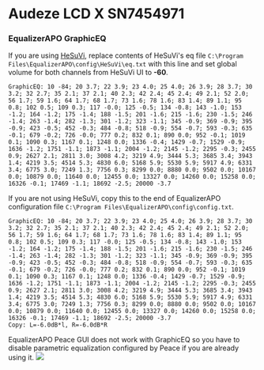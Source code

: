 # Audeze LCD X SN7454971
### EqualizerAPO GraphicEQ
If you are using [HeSuVi](https://sourceforge.net/projects/hesuvi/), replace contents of HeSuVi's eq file `C:\Program Files\EqualizerAPO\config\HeSuVi\eq.txt` with this line and set global volume for both channels from HeSuVi UI to **-60**.
```
GraphicEQ: 10 -84; 20 3.7; 22 3.9; 23 4.0; 25 4.0; 26 3.9; 28 3.7; 30 3.2; 32 2.7; 35 2.1; 37 2.1; 40 2.3; 42 2.4; 45 2.4; 49 2.1; 52 2.0; 56 1.7; 59 1.6; 64 1.7; 68 1.7; 73 1.6; 78 1.6; 83 1.4; 89 1.1; 95 0.8; 102 0.5; 109 0.3; 117 -0.0; 125 -0.5; 134 -0.8; 143 -1.0; 153 -1.2; 164 -1.2; 175 -1.4; 188 -1.5; 201 -1.6; 215 -1.6; 230 -1.5; 246 -1.4; 263 -1.4; 282 -1.3; 301 -1.2; 323 -1.1; 345 -0.9; 369 -0.9; 395 -0.9; 423 -0.5; 452 -0.3; 484 -0.8; 518 -0.9; 554 -0.7; 593 -0.3; 635 -0.1; 679 -0.2; 726 -0.0; 777 0.2; 832 0.1; 890 0.0; 952 -0.1; 1019 0.1; 1090 0.3; 1167 0.1; 1248 0.0; 1336 -0.4; 1429 -0.7; 1529 -0.9; 1636 -1.2; 1751 -1.1; 1873 -1.1; 2004 -1.2; 2145 -1.2; 2295 -0.3; 2455 0.9; 2627 2.1; 2811 3.0; 3008 4.2; 3219 4.9; 3444 5.3; 3685 3.4; 3943 1.4; 4219 3.5; 4514 5.3; 4830 6.0; 5168 5.9; 5530 5.9; 5917 4.9; 6331 3.4; 6775 3.0; 7249 1.3; 7756 0.3; 8299 0.0; 8880 0.0; 9502 0.0; 10167 0.0; 10879 0.0; 11640 0.0; 12455 0.0; 13327 0.0; 14260 0.0; 15258 0.0; 16326 -0.1; 17469 -1.1; 18692 -2.5; 20000 -3.7
```
If you are not using HeSuVi, copy this to the end of EqualizerAPO configuration file `C:\Program Files\EqualizerAPO\config\config.txt`.
```
GraphicEQ: 10 -84; 20 3.7; 22 3.9; 23 4.0; 25 4.0; 26 3.9; 28 3.7; 30 3.2; 32 2.7; 35 2.1; 37 2.1; 40 2.3; 42 2.4; 45 2.4; 49 2.1; 52 2.0; 56 1.7; 59 1.6; 64 1.7; 68 1.7; 73 1.6; 78 1.6; 83 1.4; 89 1.1; 95 0.8; 102 0.5; 109 0.3; 117 -0.0; 125 -0.5; 134 -0.8; 143 -1.0; 153 -1.2; 164 -1.2; 175 -1.4; 188 -1.5; 201 -1.6; 215 -1.6; 230 -1.5; 246 -1.4; 263 -1.4; 282 -1.3; 301 -1.2; 323 -1.1; 345 -0.9; 369 -0.9; 395 -0.9; 423 -0.5; 452 -0.3; 484 -0.8; 518 -0.9; 554 -0.7; 593 -0.3; 635 -0.1; 679 -0.2; 726 -0.0; 777 0.2; 832 0.1; 890 0.0; 952 -0.1; 1019 0.1; 1090 0.3; 1167 0.1; 1248 0.0; 1336 -0.4; 1429 -0.7; 1529 -0.9; 1636 -1.2; 1751 -1.1; 1873 -1.1; 2004 -1.2; 2145 -1.2; 2295 -0.3; 2455 0.9; 2627 2.1; 2811 3.0; 3008 4.2; 3219 4.9; 3444 5.3; 3685 3.4; 3943 1.4; 4219 3.5; 4514 5.3; 4830 6.0; 5168 5.9; 5530 5.9; 5917 4.9; 6331 3.4; 6775 3.0; 7249 1.3; 7756 0.3; 8299 0.0; 8880 0.0; 9502 0.0; 10167 0.0; 10879 0.0; 11640 0.0; 12455 0.0; 13327 0.0; 14260 0.0; 15258 0.0; 16326 -0.1; 17469 -1.1; 18692 -2.5; 20000 -3.7
Copy: L=-6.0dB*l, R=-6.0dB*R
```
EqualizerAPO Peace GUI does not work with GraphicEQ so you have to disable parametric equalization configured by Peace if you are already using it.
![](https://raw.githubusercontent.com/jaakkopasanen/AutoEq/master/results/SBAF-Serious/innerfidelity/onear/Audeze%20LCD%20X%20SN7454971/Audeze%20LCD%20X%20SN7454971.png)
